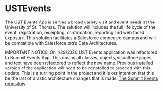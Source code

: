 # USTEvents

The UST Events App is serves a broad variety visit and event needs at the University of St. Thomas. The solution will includes the full life cycle of the event: registration, receipting, confirmation, reporting and web faced exposure. This solution facilitates a Salesforce connected campus and will be compatible with Salesforce.org’s Data Architectures.


IMPORTANT NOTICE: On 1/29/2020 UST Events application was refactored to Summit Events App. This means all classes, objects, visualfoce pages, and text have been refactored to reflect the new name. Previous installed version of the application will need to be reinstalled to proceed with this update. This is a turning point in the project and it is our intention that this be the last of drastic architecture changes that is made. [The Summit Events repository](https://www.summitevt.org).
